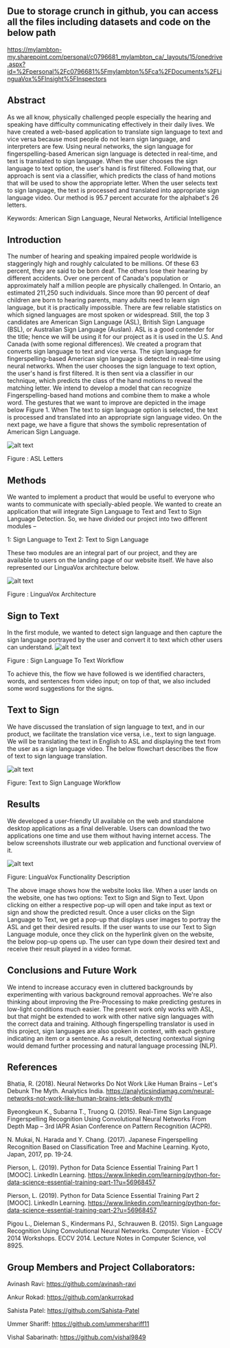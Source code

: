 ##  Due to storage crunch in github, you can access all the files including datasets and code on the below path

https://mylambton-my.sharepoint.com/personal/c0796681_mylambton_ca/_layouts/15/onedrive.aspx?id=%2Fpersonal%2Fc0796681%5Fmylambton%5Fca%2FDocuments%2FLinguaVox%5FInsight%5FInspectors



## Abstract 

As we all know, physically challenged people especially the hearing and speaking have difficulty communicating effectively in their daily lives. We have created a web-based application to translate sign language to text and vice versa because most people do not learn sign language, and interpreters are few. Using neural networks, the sign language for fingerspelling-based American sign language is detected in real-time, and text is translated to sign language. When the user chooses the sign language to text option, the user's hand is first filtered. Following that, our approach is sent via a classifier, which predicts the class of hand motions that will be used to show the appropriate letter. When the user selects text to sign language, the text is processed and translated into appropriate sign language video. Our method is 95.7 percent accurate for the alphabet's 26 letters.

Keywords: American Sign Language, Neural Networks, Artificial Intelligence

## Introduction

The number of hearing and speaking impaired people worldwide is staggeringly high and roughly calculated to be millions. Of these 63 percent, they are said to be born deaf. The others lose their hearing by different accidents. Over one percent of Canada's population or approximately half a million people are physically challenged. In Ontario, an estimated 211,250 such individuals. 
Since more than 90 percent of deaf children are born to hearing parents, many adults need to learn sign language, but it is practically impossible. There are few reliable statistics on which signed languages are most spoken or widespread. Still, the top 3 candidates are American Sign Language (ASL), British Sign Language (BSL), or Australian Sign Language (Auslan). 
ASL is a good contender for the title; hence we will be using it for our project as it is used in the U.S. And Canada (with some regional differences). We created a program that converts sign language to text and vice versa. The sign language for fingerspelling-based American sign language is detected in real-time using neural networks. When the user chooses the sign language to text option, the user's hand is first filtered. 
It is then sent via a classifier in our technique, which predicts the class of the hand motions to reveal the matching letter. We intend to develop a model that can recognize Fingerspelling-based hand motions and combine them to make a whole word. The gestures that we want to improve are depicted in the image below Figure 1.
 When The text to sign language option is selected, the text is processed and translated into an appropriate sign language video. On the next page, we have a figure that shows the symbolic representation of American Sign Language. 

![alt text](https://github.com/ummershariff11/linguavox/blob/master/others/Picture%201.jpg?raw=true)

Figure : ASL Letters



## Methods

We wanted to implement a product that would be useful to everyone who wants to communicate with specially-abled people. We wanted to create an application that will integrate Sign Language to Text and Text to Sign Language Detection. So, we have divided our project into two different modules – 

1: Sign Language to Text 
2: Text to Sign Language

These two modules are an integral part of our project, and they are available to users on the landing page of our website itself. We have also represented our LinguaVox architecture below.

![alt text](https://github.com/ummershariff11/linguavox/blob/master/others/Picture%202.png?raw=true)

Figure : LinguaVox Architecture



## Sign to Text


In the first module, we wanted to detect sign language and then capture the sign language portrayed by the user and convert it to text which other users can understand.
![alt text](https://github.com/ummershariff11/linguavox/blob/master/others/Picture%203.png?raw=true)

Figure : Sign Language To Text Workflow

To achieve this, the flow we have followed is we identified characters, words, and sentences from video input; on top of that, we also included some word suggestions for the signs.




## Text to Sign 

We have discussed the translation of sign language to text, and in our product, we facilitate the translation vice versa, i.e., text to sign language. We will be translating the text in English to ASL and displaying the text from the user as a sign language video. The below flowchart describes the flow of text to sign language translation.

![alt text](https://github.com/ummershariff11/linguavox/blob/master/others/Picture%2010.png?raw=true)

Figure: Text to Sign Language Workflow



## Results

We developed a user-friendly UI available on the web and standalone desktop applications as a final deliverable. Users can download the two applications one time and use them without having internet access. The below screenshots illustrate our web application and functional overview of it.


![alt text](https://github.com/ummershariff11/linguavox/blob/master/others/Picture%2013.png?raw=true)


Figure: LinguaVox Functionality Description



The above image shows how the website looks like. When a user lands on the website, one has two options: Text to Sign and Sign to Text. Upon clicking on either a respective pop-up will open and take input as text or sign and show the predicted result.
Once a user clicks on the Sign Language to Text, we get a pop-up that displays user images to portray the ASL and get their desired results.
If the user wants to use our Text to Sign Language module, once they click on the hyperlink given on the website, the below pop-up opens up. The user can type down their desired text and receive their result played in a video format.




## Conclusions and Future Work


We intend to increase accuracy even in cluttered backgrounds by experimenting with various background removal approaches. We're also thinking about improving the Pre-Processing to make predicting gestures in low-light conditions much easier. The present work only works with ASL, but that might be extended to work with other native sign languages with the correct data and training. Although fingerspelling translator is used in this project, sign languages are also spoken in context, with each gesture indicating an item or a sentence. As a result, detecting contextual signing would demand further processing and natural language processing (NLP).



## References

Bhatia, R. (2018). Neural Networks Do Not Work Like Human Brains – Let's Debunk The Myth. Analytics India.
https://analyticsindiamag.com/neural-networks-not-work-like-human-brains-lets-debunk-myth/

Byeongkeun K., Subarna T., Truong Q. (2015). Real-Time Sign Language Fingerspelling Recognition Using Convolutional Neural Networks From Depth Map – 3rd IAPR Asian Conference on Pattern Recognition (ACPR).

N. Mukai, N. Harada and Y. Chang. (2017). Japanese Fingerspelling Recognition Based on Classification Tree and Machine Learning. Kyoto, Japan, 2017, pp. 19-24.

Pierson, L. (2019). Python for Data Science Essential Training Part 1 [MOOC]. LinkedIn Learning.
https://www.linkedin.com/learning/python-for-data-science-essential-training-part-1?u=56968457

Pierson, L. (2019). Python for Data Science Essential Training Part 2 [MOOC]. LinkedIn Learning.
https://www.linkedin.com/learning/python-for-data-science-essential-training-part-2?u=56968457

Pigou L., Dieleman S., Kindermans PJ., Schrauwen B. (2015). Sign Language Recognition Using Convolutional Neural Networks. Computer Vision - ECCV 2014 Workshops. ECCV 2014. Lecture Notes in Computer Science, vol 8925.






## Group Members and Project Collaborators:
Avinash Ravi: https://github.com/avinash-ravi

Ankur Rokad: https://github.com/ankurrokad

Sahista Patel: https://github.com/Sahista-Patel

Ummer Shariff: https://github.com/ummershariff11

Vishal Sabarinath: https://github.com/vishal9849


